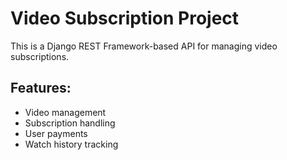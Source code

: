 # Video Subscription Project
This is a Django REST Framework-based API for managing video subscriptions.

## Features:
- Video management
- Subscription handling
- User payments
- Watch history tracking
